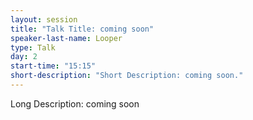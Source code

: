 ```yaml
---
layout: session
title: "Talk Title: coming soon"
speaker-last-name: Looper
type: Talk
day: 2
start-time: "15:15"
short-description: "Short Description: coming soon."
---
```


Long Description: coming soon